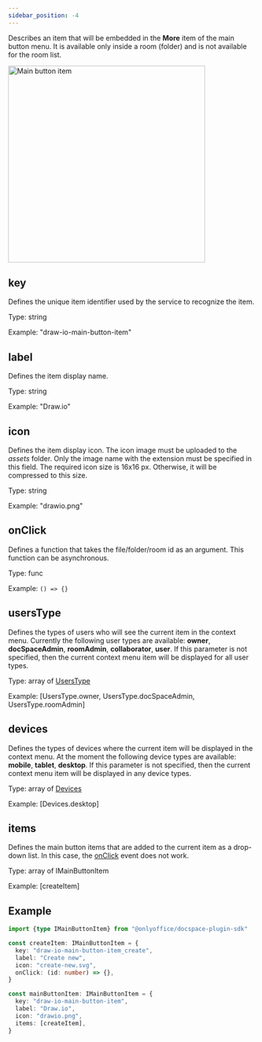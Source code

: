 ```yaml
---
sidebar_position: -4
---
```


Describes an item that will be embedded in the **More** item of the main button menu. It is available only inside a room (folder) and is not available for the room list.

<img alt="Main button item" src="/assets/images/docspace/main-button-plugin.png" width="400px" />

## key

Defines the unique item identifier used by the service to recognize the item.

Type: string

Example: "draw-io-main-button-item"

## label

Defines the item display name.

Type: string

Example: "Draw.io"

## icon

Defines the item display icon. The icon image must be uploaded to the *assets* folder. Only the image name with the extension must be specified in this field. The required icon size is 16x16 px. Otherwise, it will be compressed to this size.

Type: string

Example: "drawio.png"

## onClick

Defines a function that takes the file/folder/room id as an argument. This function can be asynchronous.

Type: func

Example: `() => {}`

## usersType

Defines the types of users who will see the current item in the context menu. Currently the following user types are available: **owner**, **docSpaceAdmin**, **roomAdmin**, **collaborator**, **user**. If this parameter is not specified, then the current context menu item will be displayed for all user types.

Type: array of [UsersType](https://github.com/ONLYOFFICE/docspace-plugin-sdk/blob/master/src/enums/UsersType.ts)

Example: \[UsersType.owner, UsersType.docSpaceAdmin, UsersType.roomAdmin]

## devices

Defines the types of devices where the current item will be displayed in the context menu. At the moment the following device types are available: **mobile**, **tablet**, **desktop**. If this parameter is not specified, then the current context menu item will be displayed in any device types.

Type: array of [Devices](https://github.com/ONLYOFFICE/docspace-plugin-sdk/blob/master/src/enums/Devices.ts)

Example: \[Devices.desktop]

## items

Defines the main button items that are added to the current item as a drop-down list. In this case, the [onClick](#onclick) event does not work.

Type: array of IMainButtonItem

Example: \[createItem]

## Example

``` ts
import {type IMainButtonItem} from "@onlyoffice/docspace-plugin-sdk"

const createItem: IMainButtonItem = {
  key: "draw-io-main-button-item_create",
  label: "Create new",
  icon: "create-new.svg",
  onClick: (id: number) => {},
}

const mainButtonItem: IMainButtonItem = {
  key: "draw-io-main-button-item",
  label: "Draw.io",
  icon: "drawio.png",
  items: [createItem],
}
```
